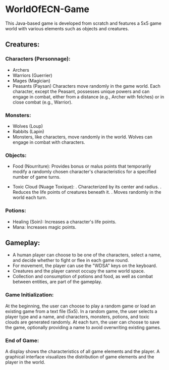 # WorldOfECN-Game
This Java-based game is developed from scratch and features a 5x5 game world with various elements such as objects and creatures.

## Creatures:

### Characters (Personnage):
- Archers
- Warriors (Guerrier)
- Mages (Magician)
- Peasants (Paysan)
Characters move randomly in the game world. Each character, except the Peasant, possesses unique powers and can engage in combat, either from a distance (e.g., Archer with felches) or in close combat (e.g., Warrior).

### Monsters:
- Wolves (Loup)
- Rabbits (Lapin)
- Monsters, like characters, move randomly in the world. Wolves can engage in combat with characters.

### Objects:
- Food (Nourriture):
Provides bonus or malus points that temporarily modify a randomly chosen character's characteristics for a specified number of game turns.

- Toxic Cloud (Nuage Toxique):
. Characterized by its center and radius.
. Reduces the life points of creatures beneath it.
. Moves randomly in the world each turn.

### Potions:
- Healing (Soin): Increases a character's life points.
- Mana: Increases magic points.

## Gameplay:
- A human player can choose to be one of the characters, select a name, and decide whether to fight or flee in each game round.
- For movement, the player can use the "WDSA" keys on the keyboard.
- Creatures and the player cannot occupy the same world space.
- Collection and consumption of potions and food, as well as combat between entities, are part of the gameplay.

### Game Initialization:
At the beginning, the user can choose to play a random game or load an existing game from a text file (5x5).
In a random game, the user selects a player type and a name, and characters, monsters, potions, and toxic clouds are generated randomly.
At each turn, the user can choose to save the game, optionally providing a name to avoid overwriting existing games.

### End of Game:
A display shows the characteristics of all game elements and the player.
A graphical interface visualizes the distribution of game elements and the player in the world.
